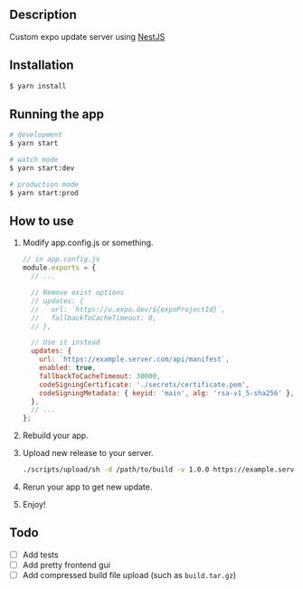 ## Description

Custom expo update server using [NestJS](https://github.com/nestjs/nest)

## Installation

```bash
$ yarn install
```

## Running the app

```bash
# development
$ yarn start

# watch mode
$ yarn start:dev

# production mode
$ yarn start:prod
```

## How to use

1. Modify app.config.js or something.

   ```js
   // in app.config.js
   module.exports = {
     // ...

     // Remove exist options
     // updates: {
     //   url: `https://u.expo.dev/${expoProjectId}`,
     //   fallbackToCacheTimeout: 0,
     // },

     // Use it instead
     updates: {
       url: `https://example.server.com/api/manifest`,
       enabled: true,
       fallbackToCacheTimeout: 30000,
       codeSigningCertificate: './secrets/certificate.pem',
       codeSigningMetadata: { keyid: 'main', alg: 'rsa-v1_5-sha256' },
     },
     // ...
   };
   ```

2. Rebuild your app.

3. Upload new release to your server.

   ```bash
   ./scripts/upload/sh -d /path/to/build -v 1.0.0 https://example.server.com/api/upload
   ```

4. Rerun your app to get new update.
5. Enjoy!

## Todo

- [ ] Add tests
- [ ] Add pretty frontend gui
- [ ] Add compressed build file upload (such as `build.tar.gz`)
